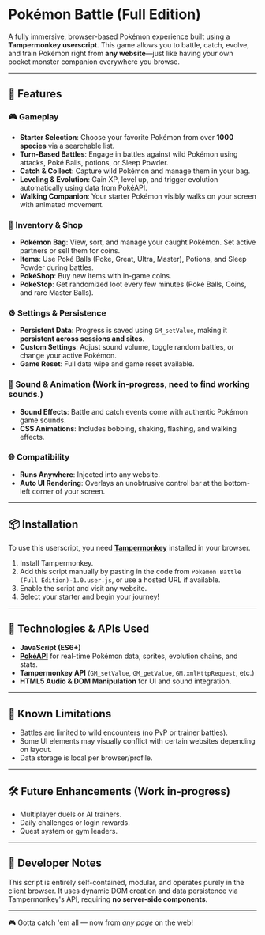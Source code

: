 # Pokémon Battle (Full Edition)

A fully immersive, browser-based Pokémon experience built using a **Tampermonkey userscript**. This game allows you to battle, catch, evolve, and train Pokémon right from **any website**—just like having your own pocket monster companion everywhere you browse.

---

## 🌟 Features

### 🎮 Gameplay
- **Starter Selection**: Choose your favorite Pokémon from over **1000 species** via a searchable list.
- **Turn-Based Battles**: Engage in battles against wild Pokémon using attacks, Poké Balls, potions, or Sleep Powder.
- **Catch & Collect**: Capture wild Pokémon and manage them in your bag.
- **Leveling & Evolution**: Gain XP, level up, and trigger evolution automatically using data from PokéAPI.
- **Walking Companion**: Your starter Pokémon visibly walks on your screen with animated movement.

### 💼 Inventory & Shop
- **Pokémon Bag**: View, sort, and manage your caught Pokémon. Set active partners or sell them for coins.
- **Items**: Use Poké Balls (Poke, Great, Ultra, Master), Potions, and Sleep Powder during battles.
- **PokéShop**: Buy new items with in-game coins.
- **PokéStop**: Get randomized loot every few minutes (Poké Balls, Coins, and rare Master Balls).

### ⚙️ Settings & Persistence
- **Persistent Data**: Progress is saved using `GM_setValue`, making it **persistent across sessions and sites**.
- **Custom Settings**: Adjust sound volume, toggle random battles, or change your active Pokémon.
- **Game Reset**: Full data wipe and game reset available.

### 🔔 Sound & Animation (Work in-progress, need to find working sounds.)
- **Sound Effects**: Battle and catch events come with authentic Pokémon game sounds.
- **CSS Animations**: Includes bobbing, shaking, flashing, and walking effects.

### 🌐 Compatibility
- **Runs Anywhere**: Injected into any website.
- **Auto UI Rendering**: Overlays an unobtrusive control bar at the bottom-left corner of your screen.

---

## 📦 Installation

To use this userscript, you need **[Tampermonkey](https://www.tampermonkey.net/)** installed in your browser.

1. Install Tampermonkey.
2. Add this script manually by pasting in the code from `Pokemon Battle (Full Edition)-1.0.user.js`, or use a hosted URL if available.
3. Enable the script and visit any website.
4. Select your starter and begin your journey!

---

## 🧠 Technologies & APIs Used

- **JavaScript (ES6+)**
- **[PokéAPI](https://pokeapi.co/)** for real-time Pokémon data, sprites, evolution chains, and stats.
- **Tampermonkey API** (`GM_setValue`, `GM_getValue`, `GM.xmlHttpRequest`, etc.)
- **HTML5 Audio & DOM Manipulation** for UI and sound integration.

---

## 🚧 Known Limitations

- Battles are limited to wild encounters (no PvP or trainer battles).
- Some UI elements may visually conflict with certain websites depending on layout.
- Data storage is local per browser/profile.

---

## 🛠️ Future Enhancements (Work in-progress)

- Multiplayer duels or AI trainers.
- Daily challenges or login rewards.
- Quest system or gym leaders.

---

## 🧪 Developer Notes

This script is entirely self-contained, modular, and operates purely in the client browser. It uses dynamic DOM creation and data persistence via Tampermonkey's API, requiring **no server-side components**.

---

🎮 Gotta catch 'em all — now from *any page* on the web!
